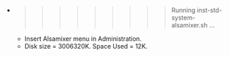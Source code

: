 * >>>>>>>>> Running inst-std-system-alsamixer.sh ...
  * Insert Alsamixer menu in Administration.
  * Disk size = 3006320K. Space Used = 12K.
